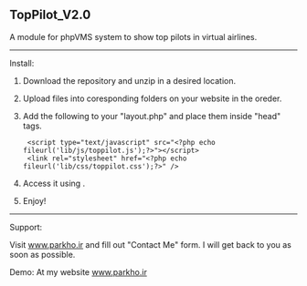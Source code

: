 TopPilot_V2.0
---------------------

A module for phpVMS system to show top pilots in virtual airlines.

---------------------

Install:

1. Download the repository and unzip in a desired location.
2. Upload files into coresponding folders on your website in the oreder.
3. Add the following to your "layout.php" and place them inside "head" tags.
	
		<script type="text/javascript" src="<?php echo fileurl('lib/js/toppilot.js');?>"></script>
		<link rel="stylesheet" href="<?php echo fileurl('lib/css/toppilot.css');?>" />
	
3. Access it using <?php echo url('/toppilot') ;?>.
4. Enjoy!

---------------------

Support:

Visit www.parkho.ir and fill out "Contact Me" form. I will get back to you as soon as possible.

Demo:
At my website www.parkho.ir


